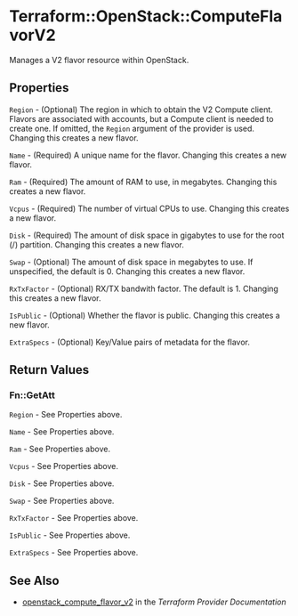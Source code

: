 # Terraform::OpenStack::ComputeFlavorV2

Manages a V2 flavor resource within OpenStack.

## Properties

`Region` - (Optional) The region in which to obtain the V2 Compute client. Flavors are associated with accounts, but a Compute client is needed to create one. If omitted, the `Region` argument of the provider is used. Changing this creates a new flavor.

`Name` - (Required) A unique name for the flavor. Changing this creates a new flavor.

`Ram` - (Required) The amount of RAM to use, in megabytes. Changing this creates a new flavor.

`Vcpus` - (Required) The number of virtual CPUs to use. Changing this creates a new flavor.

`Disk` - (Required) The amount of disk space in gigabytes to use for the root (/) partition. Changing this creates a new flavor.

`Swap` - (Optional) The amount of disk space in megabytes to use. If unspecified, the default is 0. Changing this creates a new flavor.

`RxTxFactor` - (Optional) RX/TX bandwith factor. The default is 1. Changing this creates a new flavor.

`IsPublic` - (Optional) Whether the flavor is public. Changing this creates a new flavor.

`ExtraSpecs` - (Optional) Key/Value pairs of metadata for the flavor.


## Return Values

### Fn::GetAtt

`Region` - See Properties above.

`Name` - See Properties above.

`Ram` - See Properties above.

`Vcpus` - See Properties above.

`Disk` - See Properties above.

`Swap` - See Properties above.

`RxTxFactor` - See Properties above.

`IsPublic` - See Properties above.

`ExtraSpecs` - See Properties above.

## See Also

* [openstack_compute_flavor_v2](https://www.terraform.io/docs/providers/openstack/r/compute_flavor_v2.html) in the _Terraform Provider Documentation_